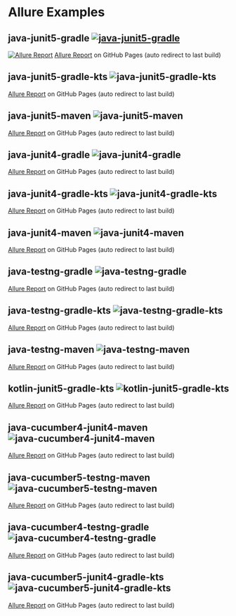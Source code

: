 # Allure Examples

## java-junit5-gradle [![java-junit5-gradle](https://github.com/simple-elf/allure-examples/workflows/java-junit5-gradle/badge.svg)](https://github.com/simple-elf/allure-examples/workflows/java-junit5-gradle)
[![Allure Report](https://img.shields.io/badge/Allure%20Report-published-yellowgreen)](https://simple-elf.github.io/allure-examples/java-junit5-gradle/)
[Allure Report](https://simple-elf.github.io/allure-examples/java-junit5-gradle/) on GitHub Pages (auto redirect to last build)


## java-junit5-gradle-kts ![java-junit5-gradle-kts](https://github.com/simple-elf/allure-examples/workflows/java-junit5-gradle-kts/badge.svg)
[Allure Report](https://simple-elf.github.io/allure-examples/java-junit5-gradle-kts/) on GitHub Pages (auto redirect to last build)

## java-junit5-maven ![java-junit5-maven](https://github.com/simple-elf/allure-examples/workflows/java-junit5-maven/badge.svg)
[Allure Report](https://simple-elf.github.io/allure-examples/java-junit5-maven/) on GitHub Pages (auto redirect to last build)

## java-junit4-gradle ![java-junit4-gradle](https://github.com/simple-elf/allure-examples/workflows/java-junit4-gradle/badge.svg)
[Allure Report](https://simple-elf.github.io/allure-examples/java-junit4-gradle/) on GitHub Pages (auto redirect to last build)

## java-junit4-gradle-kts ![java-junit4-gradle-kts](https://github.com/simple-elf/allure-examples/workflows/java-junit4-gradle-kts/badge.svg)
[Allure Report](https://simple-elf.github.io/allure-examples/java-junit4-gradle-kts/) on GitHub Pages (auto redirect to last build)

## java-junit4-maven ![java-junit4-maven](https://github.com/simple-elf/allure-examples/workflows/java-junit4-maven/badge.svg)
[Allure Report](https://simple-elf.github.io/allure-examples/java-junit4-maven/) on GitHub Pages (auto redirect to last build)

## java-testng-gradle ![java-testng-gradle](https://github.com/simple-elf/allure-examples/workflows/java-testng-gradle/badge.svg)
[Allure Report](https://simple-elf.github.io/allure-examples/java-testng-gradle/) on GitHub Pages (auto redirect to last build)

## java-testng-gradle-kts ![java-testng-gradle-kts](https://github.com/simple-elf/allure-examples/workflows/java-testng-gradle-kts/badge.svg)
[Allure Report](https://simple-elf.github.io/allure-examples/java-testng-gradle-kts/) on GitHub Pages (auto redirect to last build)

## java-testng-maven ![java-testng-maven](https://github.com/simple-elf/allure-examples/workflows/java-testng-maven/badge.svg)
[Allure Report](https://simple-elf.github.io/allure-examples/java-testng-maven/) on GitHub Pages (auto redirect to last build)

## kotlin-junit5-gradle-kts ![kotlin-junit5-gradle-kts](https://github.com/simple-elf/allure-examples/workflows/kotlin-junit5-gradle-kts/badge.svg)
[Allure Report](https://simple-elf.github.io/allure-examples/kotlin-junit5-gradle-kts/) on GitHub Pages (auto redirect to last build)

## java-cucumber4-junit4-maven ![java-cucumber4-junit4-maven](https://github.com/simple-elf/allure-examples/workflows/java-cucumber4-junit4-maven/badge.svg)
[Allure Report](https://simple-elf.github.io/allure-examples/java-cucumber4-junit4-maven/) on GitHub Pages (auto redirect to last build)

## java-cucumber5-testng-maven ![java-cucumber5-testng-maven](https://github.com/simple-elf/allure-examples/workflows/java-cucumber5-testng-maven/badge.svg)
[Allure Report](https://simple-elf.github.io/allure-examples/java-cucumber5-testng-maven/) on GitHub Pages (auto redirect to last build)

## java-cucumber4-testng-gradle ![java-cucumber4-testng-gradle](https://github.com/simple-elf/allure-examples/workflows/java-cucumber4-testng-gradle/badge.svg)
[Allure Report](https://simple-elf.github.io/allure-examples/java-cucumber4-testng-gradle/) on GitHub Pages (auto redirect to last build)

## java-cucumber5-junit4-gradle-kts ![java-cucumber5-junit4-gradle-kts](https://github.com/simple-elf/allure-examples/workflows/java-cucumber5-junit4-gradle-kts/badge.svg)
[Allure Report](https://simple-elf.github.io/allure-examples/java-cucumber5-junit4-gradle-kts/) on GitHub Pages (auto redirect to last build)

